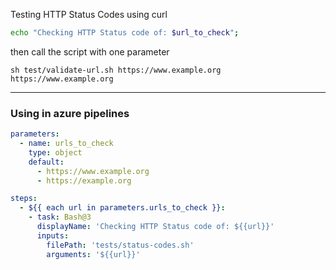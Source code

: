 Testing HTTP Status Codes using curl

```sh tests/validate-url.sh
echo "Checking HTTP Status code of: $url_to_check";

```

then call the script with one parameter
```shell
sh test/validate-url.sh https://www.example.org https://www.example.org 
```

----

### Using in azure pipelines

```yml azure-pipelines.yml
parameters:
  - name: urls_to_check
    type: object
    default:
      - https://www.example.org
      - https://example.org

steps:
  - ${{ each url in parameters.urls_to_check }}:
    - task: Bash@3
      displayName: 'Checking HTTP Status code of: ${{url}}'
      inputs:
        filePath: 'tests/status-codes.sh'
        arguments: '${{url}}'
        
```